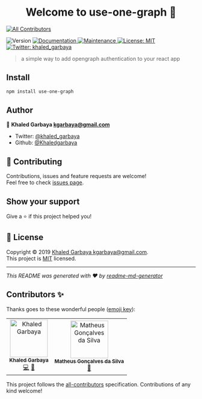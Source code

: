 <h1 align="center">Welcome to use-one-graph 👋</h1>

[![All Contributors](https://img.shields.io/badge/all_contributors--orange.svg?style=flat-square)](#contributors-)

<p>
  <img alt="Version" src="https://img.shields.io/badge/version-1.0.0-blue.svg?cacheSeconds=2592000" />
  <a href="https://github.com/Khaledgarbaya/use-one-graph#readme" target="_blank">
    <img alt="Documentation" src="https://img.shields.io/badge/documentation-yes-brightgreen.svg" />
  </a>
  <a href="https://github.com/Khaledgarbaya/use-one-graph/graphs/commit-activity" target="_blank">
    <img alt="Maintenance" src="https://img.shields.io/badge/Maintained%3F-yes-green.svg" />
  </a>
  <a href="https://github.com/Khaledgarbaya/use-one-graph/blob/master/LICENSE" target="_blank">
    <img alt="License: MIT" src="https://img.shields.io/github/license/Khaledgarbaya/use-one-graph" />
  </a>
  <a href="https://twitter.com/khaled_garbaya" target="_blank">
    <img alt="Twitter: khaled_garbaya" src="https://img.shields.io/twitter/follow/khaled_garbaya.svg?style=social" />
  </a>
</p>

> a simple way to add opengraph authentication to your react app

## Install

```sh
npm install use-one-graph
```

## Author

👤 **Khaled Garbaya <kgarbaya@gmail.com>**

* Twitter: [@khaled_garbaya](https://twitter.com/khaled_garbaya)
* Github: [@Khaledgarbaya](https://github.com/Khaledgarbaya)

## 🤝 Contributing

Contributions, issues and feature requests are welcome!<br />Feel free to check [issues page](https://github.com/Khaledgarbaya/use-one-graph/issues).

## Show your support

Give a ⭐️ if this project helped you!

## 📝 License

Copyright © 2019 [Khaled Garbaya <kgarbaya@gmail.com>](https://github.com/Khaledgarbaya).<br />
This project is [MIT](https://github.com/Khaledgarbaya/use-one-graph/blob/master/LICENSE) licensed.

***
_This README was generated with ❤️ by [readme-md-generator](https://github.com/kefranabg/readme-md-generator)_
## Contributors ✨

Thanks goes to these wonderful people ([emoji key](https://allcontributors.org/docs/en/emoji-key)):

<!-- ALL-CONTRIBUTORS-LIST:START - Do not remove or modify this section -->
<!-- prettier-ignore -->
<table>
  <tr>
    <td align="center"><a href="https://khaledgarbaya.net"><img src="https://avatars1.githubusercontent.com/u/1156093?v=4" width="100px;" alt="Khaled Garbaya"/><br /><sub><b>Khaled Garbaya</b></sub></a><br /><a href="https://github.com/Khaledgarbaya/use-one-graph/commits?author=Khaledgarbaya" title="Code">💻</a> <a href="https://github.com/Khaledgarbaya/use-one-graph/commits?author=Khaledgarbaya" title="Documentation">📖</a></td>
    <td align="center"><a href="https://github.com/PlayMa256"><img src="https://avatars0.githubusercontent.com/u/831308?v=4" width="100px;" alt="Matheus Gonçalves da Silva"/><br /><sub><b>Matheus Gonçalves da Silva</b></sub></a><br /><a href="https://github.com/Khaledgarbaya/use-one-graph/commits?author=PlayMa256" title="Documentation">📖</a></td>
  </tr>
</table>

<!-- ALL-CONTRIBUTORS-LIST:END -->

This project follows the [all-contributors](https://github.com/all-contributors/all-contributors) specification. Contributions of any kind welcome!
